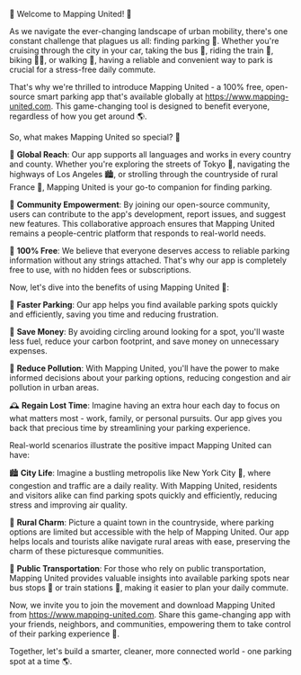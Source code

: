 🚨 Welcome to Mapping United! 🚨

As we navigate the ever-changing landscape of urban mobility, there's one constant challenge that plagues us all: finding parking 🚗. Whether you're cruising through the city in your car, taking the bus 🚌, riding the train 🚂, biking 🚴‍♀️, or walking 👣, having a reliable and convenient way to park is crucial for a stress-free daily commute.

That's why we're thrilled to introduce Mapping United - a 100% free, open-source smart parking app that's available globally at https://www.mapping-united.com. This game-changing tool is designed to benefit everyone, regardless of how you get around 🌎.

So, what makes Mapping United so special? 🤔

📍 **Global Reach**: Our app supports all languages and works in every country and county. Whether you're exploring the streets of Tokyo 🗼️, navigating the highways of Los Angeles 🏙️, or strolling through the countryside of rural France 🌳, Mapping United is your go-to companion for finding parking.

📍 **Community Empowerment**: By joining our open-source community, users can contribute to the app's development, report issues, and suggest new features. This collaborative approach ensures that Mapping United remains a people-centric platform that responds to real-world needs.

📍 **100% Free**: We believe that everyone deserves access to reliable parking information without any strings attached. That's why our app is completely free to use, with no hidden fees or subscriptions.

Now, let's dive into the benefits of using Mapping United 🚀:

🔹 **Faster Parking**: Our app helps you find available parking spots quickly and efficiently, saving you time and reducing frustration.

💸 **Save Money**: By avoiding circling around looking for a spot, you'll waste less fuel, reduce your carbon footprint, and save money on unnecessary expenses.

🌿 **Reduce Pollution**: With Mapping United, you'll have the power to make informed decisions about your parking options, reducing congestion and air pollution in urban areas.

🕰️ **Regain Lost Time**: Imagine having an extra hour each day to focus on what matters most - work, family, or personal pursuits. Our app gives you back that precious time by streamlining your parking experience.

Real-world scenarios illustrate the positive impact Mapping United can have:

🏙️ **City Life**: Imagine a bustling metropolis like New York City 🗽️, where congestion and traffic are a daily reality. With Mapping United, residents and visitors alike can find parking spots quickly and efficiently, reducing stress and improving air quality.

🌳 **Rural Charm**: Picture a quaint town in the countryside, where parking options are limited but accessible with the help of Mapping United. Our app helps locals and tourists alike navigate rural areas with ease, preserving the charm of these picturesque communities.

🚌 **Public Transportation**: For those who rely on public transportation, Mapping United provides valuable insights into available parking spots near bus stops 🚌 or train stations 🚂, making it easier to plan your daily commute.

Now, we invite you to join the movement and download Mapping United from https://www.mapping-united.com. Share this game-changing app with your friends, neighbors, and communities, empowering them to take control of their parking experience 💪.

Together, let's build a smarter, cleaner, more connected world - one parking spot at a time 🌎.